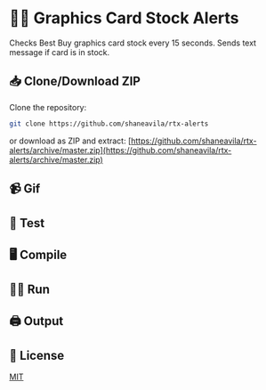 # :man_technologist: Graphics Card Stock Alerts
Checks Best Buy graphics card stock every 15 seconds. Sends text message if card is in stock.

## :inbox_tray: Clone/Download ZIP
Clone the repository:
```bash
git clone https://github.com/shaneavila/rtx-alerts
```
or download as ZIP and extract:
[https://github.com/shaneavila/rtx-alerts/archive/master.zip](https://github.com/shaneavila/rtx-alerts/archive/master.zip)

## :video_camera: Gif

## :test_tube: Test

## :desktop_computer: Compile

## :running_man: Run

## :printer: Output

## :page_facing_up: License
[MIT](https://choosealicense.com/licenses/mit/)
